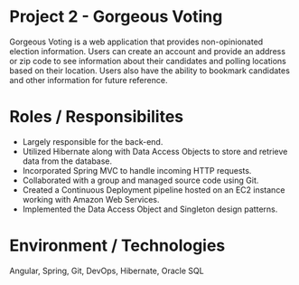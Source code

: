 # Project 2 - Gorgeous Voting

Gorgeous Voting is a web application that provides non-opinionated election information. Users can create an account and provide an address or zip code to see information about their candidates and polling locations based on their location. Users also have the ability to bookmark candidates and other information for future reference.

# Roles / Responsibilites

* Largely responsible for the back-end.
* Utilized Hibernate along with Data Access Objects to store and retrieve data from the database.
* Incorporated Spring MVC to handle incoming HTTP requests.
* Collaborated with a group and managed source code using Git.
* Created a Continuous Deployment pipeline hosted on an EC2 instance working with Amazon Web Services.
* Implemented the Data Access Object and Singleton design patterns.

# Environment / Technologies

Angular, Spring, Git, DevOps, Hibernate, Oracle SQL